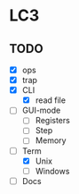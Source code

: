 # LC3

## TODO

- [x] ops
- [x] trap
- [x] CLI
  - [x] read file
- [ ] GUI-mode
  - [ ] Registers
  - [ ] Step
  - [ ] Memory
- [ ] Term
  - [x] Unix
  - [ ] Windows
- [ ] Docs
